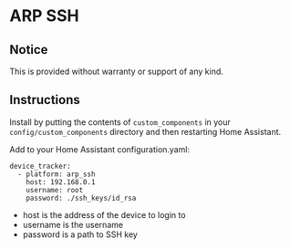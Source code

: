 # ARP SSH

## Notice

This is provided without warranty or support of any kind.

## Instructions

Install by putting the contents of `custom_components` in your `config/custom_components` directory and then restarting Home Assistant.

Add to your Home Assistant configuration.yaml:
```
device_tracker:
  - platform: arp_ssh
    host: 192.168.0.1
    username: root
    password: ./ssh_keys/id_rsa
```

* host is the address of the device to login to
* username is the username
* password is a path to SSH key